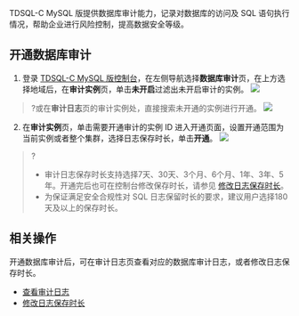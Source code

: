 TDSQL-C MySQL 版提供数据库审计能力，记录对数据库的访问及 SQL 语句执行情况，帮助企业进行风险控制，提高数据安全等级。

## 开通数据库审计
1. 登录 [TDSQL-C MySQL 版控制台](https://console.cloud.tencent.com/dls/cynosdb/instance)，在左侧导航选择**数据库审计**页，在上方选择地域后，在**审计实例**页，单击**未开启**过滤出未开启审计的实例。
![](https://qcloudimg.tencent-cloud.cn/raw/4feac7ced1b7f5519805db9763e9386f.png)
>?或在**审计日志**页的审计实例处，直接搜索未开通的实例进行开通。
>![](https://qcloudimg.tencent-cloud.cn/raw/65481e1c8794548178cd76916d02a6a6.png)
2. 在**审计实例**页，单击需要开通审计的实例 ID 进入开通页面，设置开通范围为当前实例或者整个集群，选择日志保存时长，单击**开通**。
![](https://qcloudimg.tencent-cloud.cn/raw/d43f80895e549e9212b72deb4469c54d.png)
>?
> - 审计日志保存时长支持选择7天、30天、3个月、6个月、1年、3年、5年。开通完后也可在控制台修改保存时长，请参见 [修改日志保存时长]()。
> - 为保证满足安全合规性对 SQL 日志保留时长的要求，建议用户选择180天及以上的保存时长。

## 相关操作
开通数据库审计后，可在审计日志页查看对应的数据库审计日志，或者修改日志保存时长。
- [查看审计日志](https://cloud.tencent.com/document/product/1003/80441)
- [修改日志保存时长](https://cloud.tencent.com/document/product/1003/80442)
